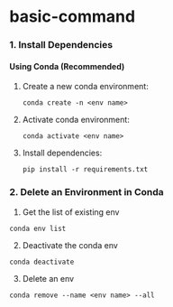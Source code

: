 # basic-command

### 1. Install Dependencies

#### Using Conda (Recommended)

1. Create a new conda environment:
   ```
   conda create -n <env name>
   ```

2. Activate conda environment:
   ```
   conda activate <env name>
   ```

3. Install dependencies:
   ```
   pip install -r requirements.txt
   ```

### 2. Delete an Environment in Conda

1. Get the list of existing env
```
conda env list
```

2. Deactivate the conda env
```
conda deactivate
```

3. Delete an env
```
conda remove --name <env name> --all
```

